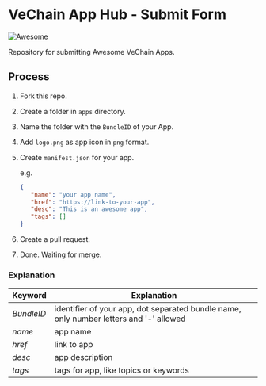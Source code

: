 # VeChain App Hub - Submit Form

[![Awesome](https://cdn.rawgit.com/sindresorhus/awesome/d7305f38d29fed78fa85652e3a63e154dd8e8829/media/badge.svg)](https://github.com/vechain)

Repository for submitting Awesome VeChain Apps.  

## Process

1. Fork this repo.
2. Create a folder in `apps` directory.
3. Name the folder with the `BundleID` of your App.
4. Add `logo.png` as app icon in `png` format.
5. Create `manifest.json` for your app.

    e.g.

     ```json
    {
        "name": "your app name",
        "href": "https://link-to-your-app",
        "desc": "This is an awesome app",
        "tags": []
    }
    ```
6. Create a pull request.
7. Done. Waiting for merge. 

### Explanation

|Keyword|Explanation|
|-|-|
| *BundleID* | identifier of your app, dot separated bundle name, only number letters and '-' allowed|
| *name* | app name |
| *href* | link to app |
| *desc* | app description |
| *tags* | tags for app, like topics or keywords |
